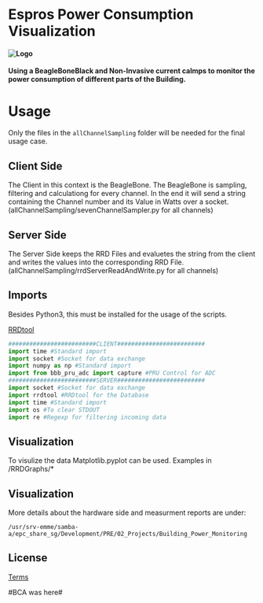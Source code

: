 # Espros Power Consumption Visualization
#### ![Logo](https://www.espros.com/wp-content/uploads/2016/11/epc_logo_250x125.jpg")

**Using a BeagleBoneBlack and Non-Invasive current calmps to monitor the power consumption of different parts of the Building.**

# Usage

Only the files in the `allChannelSampling` folder will be needed for the final usage case. 

## Client Side

The Client in this context is the BeagleBone. The BeagleBone is sampling, filtering and calculationg for every channel. In the end it will send a string containing the Channel number and its Value in Watts over a socket. (allChannelSampling/sevenChannelSampler.py for all channels)

## Server Side

The Server Side keeps the RRD Files and evaluetes the string from the client and writes the values into the corresponding RRD File. (allChannelSampling/rrdServerReadAndWrite.py for all channels)

## Imports

Besides Python3, this must be installed for the usage of the scripts.

[RRDtool](https://pypi.org/project/rrdtool/)


```python
#########################CLIENT#########################
import time #Standard import
import socket #Socket for data exchange
import numpy as np #Standard import
import from bbb_pru_adc import capture #PRU Control for ADC
#########################SERVER#########################
import socket #Socket for data exchange
import rrdtool #RRDtool for the Database
import time #Standard import
import os #To clear STDOUT
import re #Regexp for filtering incoming data
```

## Visualization

To visulize the data Matplotlib.pyplot can be used. Examples in /RRDGraphs/*

## Visualization

More details about the hardware side and measurment reports are under:

`/usr/srv-emme/samba-a/epc_share_sg/Development/PRE/02_Projects/Building_Power_Monitoring`

## License

[Terms](https://de-de.facebook.com/terms)

#BCA was here#